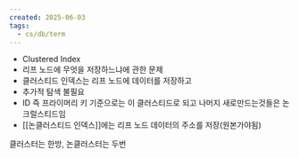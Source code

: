 ```yaml
---
created: 2025-06-03
tags:
  - cs/db/term
---
```

- Clustered Index
- 리프 노드에 무엇을 저장하느냐에 관한 문제
- 클러스티드 인덱스는 리프 노드에 데이터를 저장하고
- 추가적 탐색 불필요
- ID 즉 프라이머리 키 기준으로는 이 클러스티드로 되고 나머지 새로만드는것들은 논크럴스티드임
- [[논클러스티드 인덱스]]에는 리프 노드 데이터의 주소를 저장(원본가야됨)

클러스터는 한방, 논클러스터는 두번
